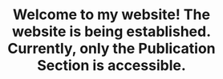 ---
permalink: /
title: "Welcome to my website! The website is being established. Currently, only the Publication Section is accessible."
excerpt: "About me"
author_profile: true
redirect_from: 
  - /about/
  - /about.html
---